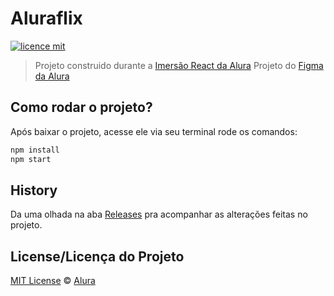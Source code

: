 # Aluraflix

[![licence mit](https://img.shields.io/badge/licence-MIT-blue.svg)](https://github.com/imersao-alura/aluraflix/blob/master/LICENSE)


> Projeto construido durante a [Imersão React da Alura](https://www.alura.com.br/imersao-react/)
> Projeto do [Figma da Alura](https://www.figma.com/design/06e5IXeOVl8QvA3mm4TENR/New-AluraFlix---PT?node-id=1-106)

## Como rodar o projeto?

Após baixar o projeto, acesse ele via seu terminal rode os comandos:

```sh
npm install
npm start
```

## History
Da uma olhada na aba [Releases](https://github.com/imersao-alura/aluraflix/releases) pra acompanhar as alterações feitas no projeto.

## License/Licença do Projeto
[MIT License](./LICENSE) © [Alura](http://alura.com.br/)
